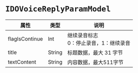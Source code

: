 # `IDOVoiceReplyParamModel`

| 属性        | 类型    | 说明         |
| ----------- | ------- | ------------ |
| flagIsContinue | Int | 继续录音标志<br/>0：停止录音，1：继续录音 |
| title | String | 标题数据，最大 31 字节 |
| textContent | String | 内容数据，最大511字节 |
